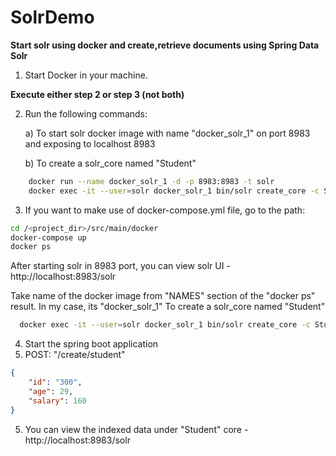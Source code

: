 # SolrDemo

**Start solr using docker and create,retrieve documents using Spring Data Solr**

1. Start Docker in your machine.

**Execute either step 2 or step 3 (not both)**

2. Run the following commands:
  
    a) To start solr docker image with name "docker_solr_1" on port 8983 and exposing to localhost 8983
    
    b) To create a solr_core named "Student"
  ```bash
      docker run --name docker_solr_1 -d -p 8983:8983 -t solr
      docker exec -it --user=solr docker_solr_1 bin/solr create_core -c Student
  ```
3. If you want to make use of docker-compose.yml file, go to the path:
  ```bash 
  cd /<project_dir>/src/main/docker
  docker-compose up
  docker ps
  ```
  After starting solr in 8983 port, you can view solr UI - http://localhost:8983/solr
  
Take name of the docker image from "NAMES" section of the "docker ps" result. In my case, its "docker_solr_1"
To create a solr_core named "Student"
  ```bash
    docker exec -it --user=solr docker_solr_1 bin/solr create_core -c Student
  ```

4. Start the spring boot application
5. POST: "/create/student"
```json
{
	"id": "300",
	"age": 29,
	"salary": 160
}
```
5. You can view the indexed data under "Student" core - http://localhost:8983/solr
